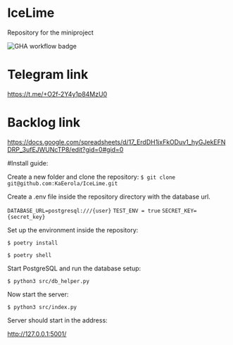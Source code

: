 # IceLime
Repository for the miniproject

![GHA workflow badge](https://github.com/KaEerola/IceLime/workflows/CI/badge.svg)

# Telegram link

https://t.me/+O2f-2Y4y1p84MzU0

# Backlog link

https://docs.google.com/spreadsheets/d/17_ErdDH1jxFkODuv1_hyGJekEFNDRP_3ufEJWUNcTP8/edit?gid=0#gid=0

#Install guide:

Create a new folder and clone the repository:
`$ git clone git@github.com:KaEerola/IceLime.git`

Create a .env file inside the repository directory with the database url.

`DATABASE_URL=postgresql:///{user}`
`TEST_ENV = true`
`SECRET_KEY={secret_key}`

Set up the environment inside the repository:

`$ poetry install`

`$ poetry shell`

Start PostgreSQL and run the database setup:

`$ python3 src/db_helper.py`

Now start the server:

`$ python3 src/index.py`

Server should start in the address:

http://127.0.0.1:5001/










